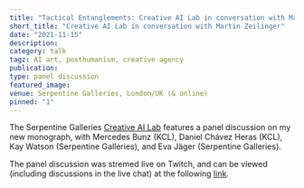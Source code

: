 ```yaml
---
title: "Tactical Entanglements: Creative AI Lab in conversation with Martin Zeilinger"
short_title: "Creative AI Lab in conversation with Martin Zeilinger"
date: "2021-11-15"
description:
category: talk
tagz: AI art, posthumanism, creative agency
publication:
type: panel discussion
featured_image:
venue: Serpentine Galleries, London/UK (& online)
pinned: "1"
---
```


The Serpentine Galleries [Creative AI Lab](https://www.serpentinegalleries.org/whats-on/creative-ai-lab/) features a panel discussion on my new monograph, with Mercedes Bunz (KCL), Daniel Chávez Heras (KCL), Kay Watson (Serpentine Galleries), and Eva Jäger (Serpentine Galleries).

The panel discussion was stremed live on Twitch, and can be viewed (including discussions in the live chat) at the following [link](https://www.twitch.tv/videos/1207276107).
